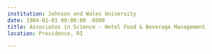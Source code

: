 ```yaml
---
institution: Johnson and Wales University
date: 1984-01-01 00:00:00 -0500
title: Associates in Science - Hotel Food & Beverage Management
location: Providence, RI

---
```

